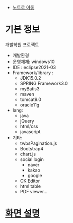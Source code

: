 

- [노트로 이동](note/00note_menu.md)

# 기본 정보

개발학원 프로젝트

- 개발환경
- 운영체제: windows10 
- IDE : eclipse2021-03
- Framework/library : 
  - JDK15.0.2
  - SPRING Framework3.0
  - myBatis3
  - maven
  - tomcat9.0
  - oracle11g
- lang: 
  - java 
  - jQuery
  - html/css
  - javascript
- 기타:
    - twbsPagination.js
    - Bootstrap4 
    - chart.js 
    - social login
      - naver
      - kakao 
      - google
    - CK Editor
    - html table
    - PDF viewer… 
# [화면 설명](/site_view.md)


